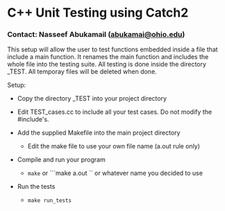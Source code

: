  # C++ Unit Testing using Catch2

### Contact: Nasseef Abukamail (abukamai@ohio.edu)

This setup will allow the user to test functions embedded inside a file that include a main function. It renames the main function and includes the whole file into the testing suite. All testing is done inside the directory _TEST. All temporay files will be deleted when done.

Setup:
* Copy the directory _TEST into your project directory
* Edit TEST_cases.cc to include all your test cases. Do not modify the #include's.
* Add the supplied Makefile into the main project directory 
  * Edit the make file to use your own file name (a.out rule only)
* Compile and run your program
  * ```make``` or ```make a.out `` or whatever name you decided to use
  
* Run the tests
  * ```make run_tests```

